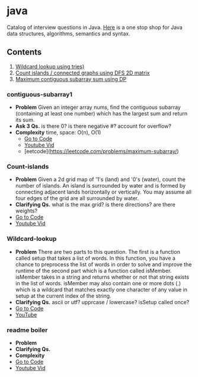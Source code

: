 # java
Catalog of interview questions in Java. [Here](_cheatsheet.md) is a one stop shop for Java data structures, algorithms, semantics and syntax.

## Contents
1. [Wildcard lookup using tries)](#Wildcard-lookup)
2. [Count islands / connected graphs using DFS 2D matrix](#Count-islands)
3. [Maximum contiguous subarray sum using DP](#contiguous-subarray1)


### contiguous-subarray1
- **Problem** Given an integer array nums, find the contiguous subarray (containing at least one number) which has the largest sum and return its sum.
- **Ask 3 Qs.** is there 0? is there negative #? account for overflow?
- **Complexity** time, space: O(n), O(1)
  + [Go to Code]()
  + [Youtube Vid](https://www.youtube.com/watch?v=2MmGzdiKR9Y)
  - [[]()eetcode](https://leetcode.com/problems/maximum-subarray/)

### Count-islands
- **Problem** Given a 2d grid map of '1's (land) and '0's (water), count the number of islands. An island is surrounded by water and is formed by connecting adjacent lands horizontally or vertically. You may assume all four edges of the grid are all surrounded by water.
- **Clarifying Qs.** what is the max grid? is there directions? are there weights?
- [Go to Code](countIslands.java)
- [Youtube Vid](https://www.youtube.com/watch?v=o8S2bO3pmO4)

### Wildcard-lookup
 - **Problem** There are two parts to this question. The first is a function called setup that takes a list of words. In this function, you have a chance to preprocess the list of words in order to solve and improve the runtime of the second part which is a function called isMember. isMember takes in a string and returns whether or not that string exists in the list of words. isMember may also contain one or more dots (.) which is a wildcard that matches exactly one character of any value in setup at the current index of the string.
- **Clarifying Qs.** ascii or utf? upprcase / lowercase? isSetup called once?
- [Go to Code](wildcardLookup.java)
- [YouTube](https://www.youtube.com/watch?v=Xt2ouYSxWkw)




### readme boiler
- **Problem**
- **Clarifying Qs.**
- **Complexity**
- [Go to Code]()
- [Youtube Vid]()
